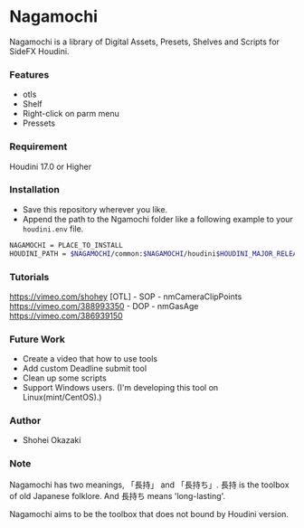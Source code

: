Nagamochi
====

Nagamochi is a library of Digital Assets, Presets, Shelves and Scripts for SideFX Houdini.

### Features

- otls
- Shelf 
- Right-click on parm menu
- Pressets


### Requirement

Houdini 17.0 or Higher

### Installation
- Save this repository wherever you like.
- Append the path to the Ngamochi folder like a following example to your `houdini.env` file.

```bash
NAGAMOCHI = PLACE_TO_INSTALL
HOUDINI_PATH = $NAGAMOCHI/common:$NAGAMOCHI/houdini$HOUDINI_MAJOR_RELEASE.$HOUDINI_MINOR_RELEASE:&
```

### Tutorials 
https://vimeo.com/shohey
[OTL]
	- SOP
		- nmCameraClipPoints https://vimeo.com/388993350
	- DOP
		- nmGasAge https://vimeo.com/386939150

### Future Work
- Create a video that how to use tools
- Add custom Deadline submit tool
- Clean up some scripts
- Support Windows users. (I'm developing this tool on Linux(mint/CentOS).)

### Author

* Shohei Okazaki

### Note
Nagamochi has two meanings, 「長持」 and 「長持ち」.
長持 is the toolbox of old Japanese folklore.
And 長持ち means 'long-lasting'.

Nagamochi aims to be the toolbox that does not bound by Houdini version.